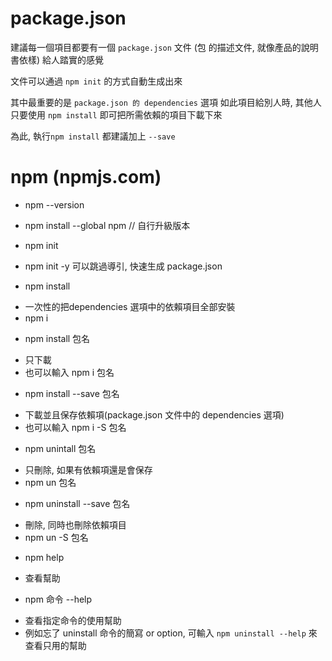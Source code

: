 
# package.json

建議每一個項目都要有一個 `package.json` 文件
(包 的描述文件, 就像產品的說明書依樣)
給人踏實的感覺

文件可以通過 `npm init` 的方式自動生成出來

其中最重要的是 `package.json 的 dependencies` 選項
如此項目給別人時, 其他人只要使用 `npm install` 即可把所需依賴的項目下載下來

為此, 執行`npm install` 都建議加上 `--save`


# npm  (npmjs.com)

* npm --version
* npm install --global npm // 自行升級版本

* npm init

- npm init -y 可以跳過導引, 快速生成 package.json

* npm install

- 一次性的把dependencies 選項中的依賴項目全部安裝
- npm i

* npm install 包名

- 只下載
- 也可以輸入 npm i 包名

* npm install --save 包名

- 下載並且保存依賴項(package.json 文件中的 dependencies 選項)
- 也可以輸入 npm i -S 包名

* npm unintall 包名

- 只刪除, 如果有依賴項還是會保存
- npm un 包名

* npm uninstall --save 包名

- 刪除, 同時也刪除依賴項目
- npm un -S 包名

* npm help

- 查看幫助

* npm 命令 --help

- 查看指定命令的使用幫助
- 例如忘了 uninstall 命令的簡寫 or option, 可輸入 `npm uninstall --help` 來查看只用的幫助




